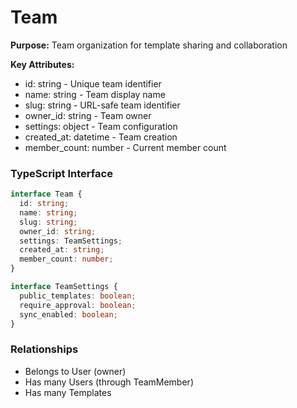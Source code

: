# Team

**Purpose:** Team organization for template sharing and collaboration

**Key Attributes:**
- id: string - Unique team identifier
- name: string - Team display name
- slug: string - URL-safe team identifier
- owner_id: string - Team owner
- settings: object - Team configuration
- created_at: datetime - Team creation
- member_count: number - Current member count

### TypeScript Interface
```typescript
interface Team {
  id: string;
  name: string;
  slug: string;
  owner_id: string;
  settings: TeamSettings;
  created_at: string;
  member_count: number;
}

interface TeamSettings {
  public_templates: boolean;
  require_approval: boolean;
  sync_enabled: boolean;
}
```

### Relationships
- Belongs to User (owner)
- Has many Users (through TeamMember)
- Has many Templates
